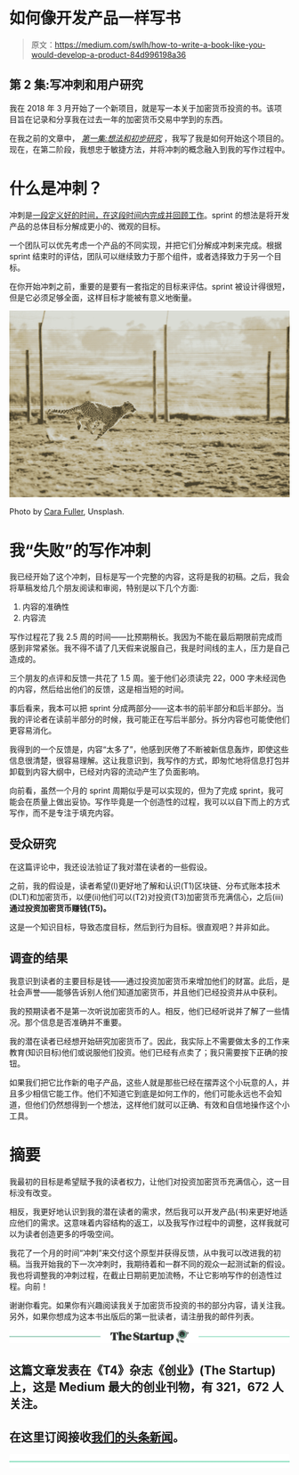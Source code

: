 # 如何像开发产品一样写书

> 原文：<https://medium.com/swlh/how-to-write-a-book-like-you-would-develop-a-product-84d996198a36>

## 第 2 集:写冲刺和用户研究

我在 2018 年 3 月开始了一个新项目，就是写一本关于加密货币投资的书。该项目旨在记录和分享我在过去一年的加密货币交易中学到的东西。

在我之前的文章中， [*第一集:想法和初步研究*](/swlh/writing-a-book-the-lean-startup-way-5d65135295dc) ，我写了我是如何开始这个项目的。现在，在第二阶段，我想忠于敏捷方法，并将冲刺的概念融入到我的写作过程中。

# 什么是冲刺？

冲刺是[一段定义好的时间，在这段时间内完成并回顾工作](https://searchsoftwarequality.techtarget.com/definition/Scrum-sprint)。sprint 的想法是将开发产品的总体目标分解成更小的、微观的目标。

一个团队可以优先考虑一个产品的不同实现，并把它们分解成冲刺来完成。根据 sprint 结束时的评估，团队可以继续致力于那个组件，或者选择致力于另一个目标。

在你开始冲刺之前，重要的是要有一套指定的目标来评估。sprint 被设计得很短，但是它必须足够全面，这样目标才能被有意义地衡量。

![](img/579cd4a712c92f85cad71556050f4246.png)

Photo by [Cara Fuller](https://unsplash.com/photos/34OTzkN-nuc?utm_source=unsplash&utm_medium=referral&utm_content=creditCopyText), Unsplash.

# 我“失败”的写作冲刺

我已经开始了这个冲刺，目标是写一个完整的内容，这将是我的初稿。之后，我会将草稿发给几个朋友阅读和审阅，特别是以下几个方面:

1.  内容的准确性
2.  内容流

写作过程花了我 2.5 周的时间——比预期稍长。我因为不能在最后期限前完成而感到非常紧张。我不得不请了几天假来说服自己，我是时间线的主人，压力是自己造成的。

三个朋友的点评和反馈一共花了 1.5 周。鉴于他们必须读完 22，000 字未经润色的内容，然后给出他们的反馈，这是相当短的时间。

事后看来，我本可以把 sprint 分成两部分——这本书的前半部分和后半部分。当我的评论者在读前半部分的时候，我可能正在写后半部分。拆分内容也可能使他们更容易消化。

我得到的一个反馈是，内容“太多了”，他感到厌倦了不断被新信息轰炸，即使这些信息很清楚，很容易理解。这让我意识到，我写作的方式，即匆忙地将信息打包并卸载到内容大纲中，已经对内容的流动产生了负面影响。

向前看，虽然一个月的 sprint 周期似乎是可以实现的，但为了完成 sprint，我可能会在质量上做出妥协。写作毕竟是一个创造性的过程，我可以以自下而上的方式写作，而不是专注于填充内容。

## 受众研究

在这篇评论中，我还设法验证了我对潜在读者的一些假设。

之前，我的假设是，读者希望(I)更好地了解和认识(T1)区块链、分布式账本技术(DLT)和加密货币，以便(ii)他们可以(T2)对投资(T3)加密货币充满信心，之后(iii) **通过投资加密货币赚钱(T5)。**

这是一个知识目标，导致态度目标，然后到行为目标。很直观吧？并非如此。

## 调查的结果

我意识到读者的主要目标是钱——通过投资加密货币来增加他们的财富。此后，是社会声誉——能够告诉别人他们知道加密货币，并且他们已经投资并从中获利。

我的预期读者不是第一次听说加密货币的人。相反，他们已经听说并了解了一些情况。那个信息是否准确并不重要。

我的潜在读者已经想开始研究加密货币了。因此，我实际上不需要做太多的工作来教育(知识目标)他们或说服他们投资。他们已经有点卖了；我只需要按下正确的按钮。

如果我们把它比作新的电子产品，这些人就是那些已经在摆弄这个小玩意的人，并且多少相信它能工作。他们不知道它到底是如何工作的，他们可能永远也不会知道，但他们仍然想得到一个想法，这样他们就可以正确、有效和自信地操作这个小工具。

# 摘要

我最初的目标是希望赋予我的读者权力，让他们对投资加密货币充满信心，这一目标没有改变。

相反，我更好地认识到我的潜在读者的需求，然后我可以开发产品(书)来更好地适应他们的需求。这意味着内容结构的返工，以及我写作过程中的调整，这样我就可以为读者创造更多的呼吸空间。

我花了一个月的时间“冲刺”来交付这个原型并获得反馈，从中我可以改进我的初稿。当我开始我的下一次冲刺时，我期待着和一群不同的观众一起测试新的假设。我也将调整我的冲刺过程，在截止日期前更加流畅，不让它影响写作的创造性过程。向前！

谢谢你看完。如果你有兴趣阅读我关于加密货币投资的书的部分内容，请关注我。另外，如果你想成为这本书出版后的第一批读者，请注册我的邮件列表。

[![](img/308a8d84fb9b2fab43d66c117fcc4bb4.png)](https://medium.com/swlh)

## 这篇文章发表在《T4》杂志《创业》(The Startup)上，这是 Medium 最大的创业刊物，有 321，672 人关注。

## 在这里订阅接收[我们的头条新闻](http://growthsupply.com/the-startup-newsletter/)。

[![](img/b0164736ea17a63403e660de5dedf91a.png)](https://medium.com/swlh)